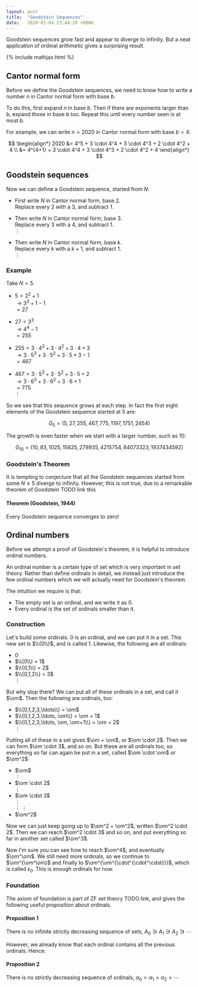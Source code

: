 ```yaml
---
layout: post
title:  "Goodstein Sequences"
date:   2020-01-04 23:44:28 +0000
---
```


Goodstein sequences grow fast and appear to diverge to infinity.
But a neat application of ordinal arithmetic gives a surprising result.

{% include mathjax.html %}

<div style="display:none">
  $\newcommand \om \omega}$
</div>


## Cantor normal form

Before we define the Goodstein sequences,
we need to know how to write a number $n$ in Cantor normal form with base $b$.

To do this, first expand $n$ in base $b$.
Then if there are exponents larger than $b$,
expand those in base $b$ too.
Repeat this until every number seen is at most $b$.

For example, we can write $n=2020$ in Cantor normal form with base $b=4$:

$$
\begin{align*}
  2020
  &= 4^5 + 3 \cdot 4^4 + 3 \cdot 4^3 + 2 \cdot 4^2 + 4 \\
  &= 4^{4+1} + 3 \cdot 4^4 + 3 \cdot 4^3 + 2 \cdot 4^2 + 4
\end{align*}
$$

## Goodstein sequences

Now we can define a Goodstein sequence, started from $N$:

- First write $N$ in Cantor normal form, base $2$. <br>
  Replace every $2$ with a $3$, and subtract $1$.

- Then write $N$ in Cantor normal form, base $3$. <br>
  Replace every $3$ with a $4$, and subtract $1$. <br>
$\vdots$
- Then write $N$ in Cantor normal form, base $k$. <br>
  Replace every $k$ with a $k+1$, and subtract $1$. <br>
$\vdots$

### Example

Take $N=5$.

- $5 = 2^2 + 1$ <br>
  $\to 3^3 + 1 - 1$ <br>
  $= 27$

- $27 = 3^3$ <br>
  $\to 4^4 - 1$ <br>
  $= 255$

- $255 = 3 \cdot 4^3 + 3 \cdot 4^2 + 3 \cdot 4 + 3$ <br>
  $\to 3 \cdot 5^3 + 3 \cdot 5^2 + 3 \cdot 5 + 3 - 1$ <br>
  $= 467$

- $467 = 3 \cdot 5^3 + 3 \cdot 5^2 + 3 \cdot 5 + 2$ <br>
  $\to 3 \cdot 6^3 + 3 \cdot 6^2 + 3 \cdot 6 + 1$ <br>
  $= 775$ <br>
$\vdots$<br>

So we see that this sequence grows at each step.
In fact the first eight elements
of the Goodstein sequence started at 5 are:

$$G_5 = (
  5,
  27,
  255,
  467,
  775,
  1197,
  1751,
  2454
)$$

The growth is even faster when we start with a larger number,
such as 10:

$$G_{10} = (
  10,
  83,
  1025,
  15625,
  279935,
  4215754,
  84073323,
  1937434592
)$$

### Goodstein's Theorem

It is tempting to conjecture that all the Goodstein sequences started from
some $N \geq 5$ diverge to infinity. However, this is not true, due to
a remarkable theorem of Goodstein TODO link this

#### Theorem (Goodstein, 1944)

Every Goodstein sequence converges to zero!

## Ordinal numbers

Before we attempt a proof of Goodstein's theorem,
it is helpful to introduce ordinal numbers.

An ordinal number is a certain type of set which is very
important in set theory.
Rather than define ordinals in detail, we instead just introduce the
few ordinal numbers which we will actually need for Goodstein's theorem.

The intuition we require is that:
- The empty set is an ordinal, and we write it as $0$.
- Every ordinal is the set of ordinals smaller than it.

### Construction

Let's build some ordinals.
$0$ is an ordinal, and we can put it in a set.
This new set is $\\{0\\}$, and is called $1$.
Likewise, the following are all ordinals:
- $0$
- $\\{0\\} = 1$
- $\\{0,1\\} = 2$
- $\\{0,1,2\\} = 3$ <br>
  $\vdots$

But why stop there? We can put all of these ordinals
in a set, and call it $\om$. Then the following are ordinals, too:
- $\\{0,1,2,3,\ldots\\} = \om$
- $\\{0,1,2,3,\ldots, \om\\} = \om + 1$
- $\\{0,1,2,3,\ldots, \om, \om+1\\} = \om + 2$ <br>
  $\vdots$

Putting all of these in a set gives $\om + \om$, or $\om \cdot 2$.
Then we can form $\om \cdot 3$, and so on.
But these are all ordinals too, so everything so far
can again be put in a set, called $\om \cdot \om$ or $\om^2$:
- $\om$ <br>
  $\vdots$
- $\om \cdot 2$ <br>
  $\vdots$
- $\om \cdot 3$ <br>
  $\vdots$ <br>
  $\vdots \ \vdots$
- $\om^2$

Now we can just keep going up to
$\om^2 + \om^2$, written $\om^2 \cdot 2$.
Then we can reach $\om^2 \cdot 3$ and so on,
and put everything so far in another set called $\om^3$.

Now I'm sure you can see how to reach $\om^4$, and eventually $\om^\om$.
We still need more ordinals, so we continue to $\om^{\om^\om}$ and
finally to $\om^{\om^{\cdot^{\cdot^\cdot}}}$, which is called $\epsilon_0$.
This is enough ordinals for now.

### Foundation

The axiom of foundation is part of ZF set theory TODO link, and gives
the following useful proposition about ordinals.

#### Proposition 1

There is no infinite strictly decreasing sequence of sets,
$A_0 \ni A_1 \ni A_2 \ni \cdots$

However, we already know that each ordinal contains all the previous ordinals.
Hence:

#### Proposition 2

There is no strictly decreasing sequence of ordinals,
$\alpha_0 > \alpha_1 > \alpha_2 > \cdots$
